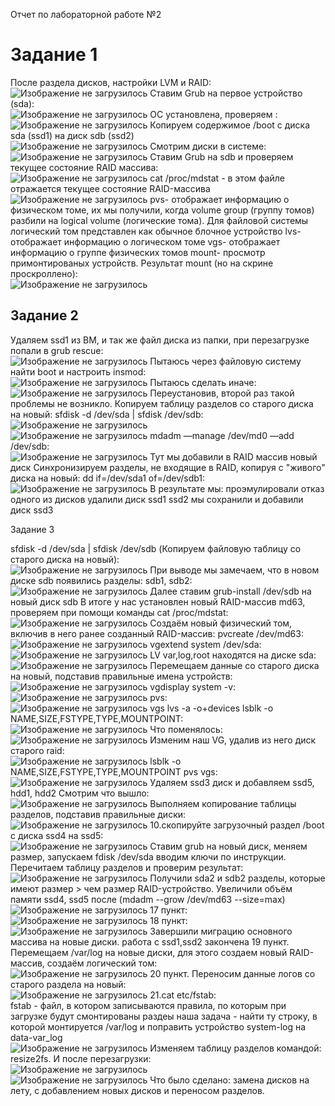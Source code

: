 Отчет по лабораторной работе №2

<h1>Задание 1</h1>
После раздела дисков, настройки LVM и RAID:
<br>
<img src="1" alt="Изображение не загрузилось">
Ставим Grub на первое устройство (sda):
<br>
<img src="2" alt="Изображение не загрузилось">
ОС установлена, проверяем :
<br>
<img src="3" alt="Изображение не загрузилось">
Копируем содержимое /boot с диска sda (ssd1) на диск sdb (ssd2)
<br>
<img src="4" alt="Изображение не загрузилось">
Смотрим диски в системе:
<br>
<img src="5" alt="Изображение не загрузилось">
Ставим Grub на sdb и проверяем текущее состояние RAID массива:
<br>
<img src="6" alt="Изображение не загрузилось">
cat /proc/mdstat - в этом файле отражается текущее состояние RAID-массива
<br>
<img src="7" alt="Изображение не загрузилось">
pvs- отображает информацию о физическом томе, 
их мы получили, когда volume group (группу томов) разбили на logical volume (логические тома).
Для файловой системы логический том представлен как обычное блочное устройство
lvs- отображает информацию о логическом томе
vgs- отображает информацию о группе физических томов
mount- просмотр примонтированых устройств.
Результат mount (но на скрине проскроллено):
<br>
<img src="8" alt="Изображение не загрузилось">
<h2> Задание 2</h2>
Удаляем ssd1 из ВМ, и так же файл диска из папки, при перезагрузке попали в grub rescue:
<br>
<img src="9" alt="Изображение не загрузилось">
Пытаюсь через файловую систему найти boot и настроить insmod:
<br>
<img src="10" alt="Изображение не загрузилось">
Пытаюсь сделать иначе:
<br>
<img src="11" alt="Изображение не загрузилось">
Переустановив, второй раз такой проблемы не возникло.
Копируем таблицу разделов со старого диска на новый: sfdisk -d /dev/sda | sfdisk /dev/sdb:
<br>
<img src="12" alt="Изображение не загрузилось">
<br>
<img src="13" alt="Изображение не загрузилось">
mdadm —manage /dev/md0 —add /dev/sdb:
<br>
<img src="14" alt="Изображение не загрузилось">
Тут мы добавили в RAID массив новый диск
Cинхронизируем разделы, не входящие в RAID, копируя с "живого" диска на новый: dd if=/dev/sda1 of=/dev/sdb1:
<br>
<img src="15" alt="Изображение не загрузилось">
В результате мы:
проэмулировали отказ одного из дисков
удалили диск ssd1
ssd2 мы сохранили
и добавили диск ssd3

Задание 3

sfdisk -d /dev/sda | sfdisk /dev/sdb (Копируем файловую таблицу со старого диска на новый):
<br>
<img src="16" alt="Изображение не загрузилось">
При выводе мы замечаем, что в новом диске sdb появились разделы: sdb1, sdb2:
<br>
<img src="17" alt="Изображение не загрузилось">
Далее ставим grub-install /dev/sdb на новый диск sdb
В итоге у нас установлен новый RAID-массив md63, проверяем при помощи команды cat /proc/mdstat:
<br>
<img src="18" alt="Изображение не загрузилось">
Создаём новый физический том, включив в него ранее созданный RAID-массив: pvcreate /dev/md63:
<br>
<img src="19" alt="Изображение не загрузилось">
vgextend system /dev/sda:
<br>
<img src="20" alt="Изображение не загрузилось">
LV var,log,root находятся на диске sda:
<br>
<img src="21" alt="Изображение не загрузилось">
Перемещаем данные со старого диска на новый, подставив правильные имена устройств:
<br>
<img src="22" alt="Изображение не загрузилось">
vgdisplay system -v:
<br>
<img src="23" alt="Изображение не загрузилось">
pvs:
<br>
<img src="24" alt="Изображение не загрузилось">
vgs
lvs -a -o+devices
lsblk -o NAME,SIZE,FSTYPE,TYPE,MOUNTPOINT:
<br>
<img src="25" alt="Изображение не загрузилось">
Что поменялось:
<br>
<img src="26" alt="Изображение не загрузилось">
Изменим наш VG, удалив из него диск старого raid:
<br>
<img src="27" alt="Изображение не загрузилось">
lsblk -o NAME,SIZE,FSTYPE,TYPE,MOUNTPOINT
pvs
vgs:
<br>
<img src="28" alt="Изображение не загрузилось">
Удаляем ssd3 диск и добавляем ssd5, hdd1, hdd2
Смотрим что вышло:
<br>
<img src="29" alt="Изображение не загрузилось">
Выполняем копирование таблицы разделов, подставив правильные диски:
<br>
<img src="30" alt="Изображение не загрузилось">
10.скопируйте загрузочный раздел /boot с диска ssd4 на ssd5:
<br>
<img src="31" alt="Изображение не загрузилось">
Ставим grub на новый диск, меняем размер, запускаем fdisk /dev/sda вводим ключи по инструкции.
Перечитаем таблицу разделов и проверим результат:
<br>
<img src="32" alt="Изображение не загрузилось">
Получили sda2 и sdb2 разделы, которые имеют размер > чем размер RAID-устройство.
Увеличили объём памяти ssd4, ssd5 после (mdadm --grow /dev/md63 --size=max)
<br>
<img src="33" alt="Изображение не загрузилось">
17 пункт:
<br>
<img src="34" alt="Изображение не загрузилось">
18 пункт:
<br>
<img src="35" alt="Изображение не загрузилось">
Завершили миграцию основного массива на новые диски. работа с ssd1,ssd2 закончена
19 пункт. Перемещаем /var/log на новые диски, для этого создаем новый RAID-массив, создаём логический том:
<br>
<img src="36" alt="Изображение не загрузилось">
20 пункт. Переносим данные логов со старого раздела на новый:
<br>
<img src="37" alt="Изображение не загрузилось">
21.cat etc/fstab: <br>fstab - файл, в котором записываются правила, по которым при загрузке будут смонтированы раздеы наша задача - найти ту строку, в которой монтируется /var/log и поправить устройство system-log на data-var_log
<br>
<img src="38" alt="Изображение не загрузилось">
Изменяем таблицу разделов командой: resize2fs. И после перезагрузки:
<br>
<img src="39" alt="Изображение не загрузилось">
<br>
<img src="40" alt="Изображение не загрузилось">
Что было сделано: замена дисков на лету, с добавлением новых дисков и переносом разделов.
